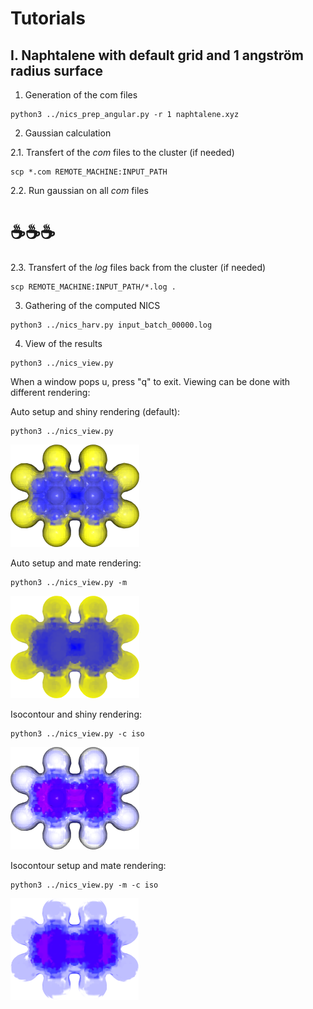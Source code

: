 # Tutorials
## I. Naphtalene with default grid and 1 angström radius surface

1. Generation of the com files

```
python3 ../nics_prep_angular.py -r 1 naphtalene.xyz 
```

2. Gaussian calculation

2.1. Transfert of the _com_ files to the cluster (if needed)

```
scp *.com REMOTE_MACHINE:INPUT_PATH
```

2.2. Run gaussian on all _com_ files

#  ☕☕☕

2.3. Transfert of the _log_ files back from the cluster (if needed)

```
scp REMOTE_MACHINE:INPUT_PATH/*.log .
```

3. Gathering of the computed NICS

```
python3 ../nics_harv.py input_batch_00000.log
```
4. View of the results
```
python3 ../nics_view.py
```
When a window pops u, press "q" to exit.
Viewing can be done with different rendering:


Auto setup and shiny rendering (default):
```
python3 ../nics_view.py
```

![](img/autoshiny.png)

Auto setup and mate rendering:
```
python3 ../nics_view.py -m
```

![](img/automate.png)

Isocontour and shiny rendering:
```
python3 ../nics_view.py -c iso
```

![](img/isoshiny.png)

Isocontour setup and mate rendering:
```
python3 ../nics_view.py -m -c iso
```

![](img/isomate.png)
